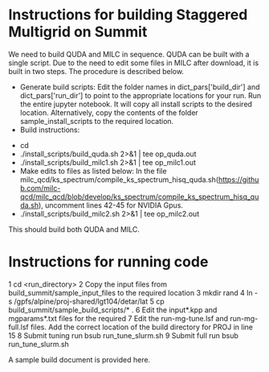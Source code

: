 # Instructions for building Staggered Multigrid on Summit
We need to build QUDA and MILC in sequence.  QUDA can be built with a single script. Due to the need to edit some files in MILC after download, it is built in two steps.
The procedure is described below.
* Generate build scripts: 
Edit the folder names in dict_pars['build_dir'] and dict_pars['run_dir'] to point to the appropriate locations for your run. Run the entire jupyter notebook. It will copy all install scripts to the desired location.
Alternatively, copy the contents of the folder sample_install_scripts to the required location.
* Build instructions: 
- cd 
- ./install_scripts/build_quda.sh 2>&1 | tee op_quda.out
- ./install_scripts/build_milc1.sh 2>&1 | tee op_milc1.out
- Make edits to files as listed below: 
In the file milc_qcd/ks_spectrum/compile_ks_spectrum_hisq_quda.sh(https://github.com/milc-qcd/milc_qcd/blob/develop/ks_spectrum/compile_ks_spectrum_hisq_quda.sh), uncomment lines 42-45 for NVIDIA Gpus.
- ./install_scripts/build_milc2.sh 2>&1 | tee op_milc2.out

This should build both QUDA and MILC. 

# Instructions for running code
1 cd <run_directory>
2 Copy the input files from build_summit/sample_input_files to the required location
3 mkdir rand
4 ln -s /gpfs/alpine/proj-shared/lgt104/detar/lat
5 cp build_summit/sample_build_scripts/* .
6 Edit the input*.kpp and mgparams*.txt files for the required 
7 Edit the run-mg-tune.lsf and run-mg-full.lsf files. Add the correct location of the build directory for PROJ in line 15
8 Submit tuning run bsub run_tune_slurm.sh
9 Submit full run bsub run_tune_slurm.sh











A sample build document is provided here. 
